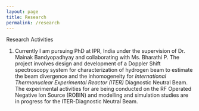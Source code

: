 ```yaml
---
layout: page
title: Research
permalink: /research
---
```



Research Activities

1. Currently I am pursuing PhD at IPR, India under the supervision of Dr. Mainak Bandyopadhyay and collaborating with Ms. Bharathi P. The project involves design and development of a Doppler Shift spectroscopy system  for characterization of hydrogen beam to estimate the beam divergence and the inhomogeneity for *International Thermonuclear Experimental Reactor (ITER)*  Diagnostic Neutral Beam. The experimental activities for are being conducted on the RF Operated Negative Ion Source (ROBIN) and modelling and simulation studies are in progress for the ITER-Diagnostic Neutral Beam.
